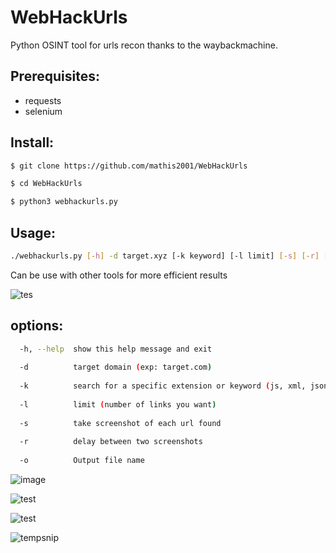 # WebHackUrls
Python OSINT tool for urls recon thanks to the waybackmachine.

## Prerequisites:

- requests
- selenium

## Install:
```bash
$ git clone https://github.com/mathis2001/WebHackUrls

$ cd WebHackUrls

$ python3 webhackurls.py
```
## Usage:
```bash
./webhackurls.py [-h] -d target.xyz [-k keyword] [-l limit] [-s] [-r] [-o output]
```
Can be use with other tools for more efficient results

![tes](https://user-images.githubusercontent.com/40497633/170056609-1588032a-9517-4e34-b673-e20425bbe7fe.png)


## options:
```bash
  -h, --help  show this help message and exit
  
  -d          target domain (exp: target.com)
  
  -k          search for a specific extension or keyword (js, xml, json, pdf... or admin, login, dashboard...)
  
  -l          limit (number of links you want)
  
  -s          take screenshot of each url found
  
  -r          delay between two screenshots
  
  -o          Output file name
```
  
  ![image](https://user-images.githubusercontent.com/40497633/170048245-33a3c4f8-8e22-4e1b-a952-51c4b09052e5.png)

![test](https://user-images.githubusercontent.com/40497633/170048855-b3bbe235-ea48-424e-a396-fdef19f3f251.png)

![test](https://user-images.githubusercontent.com/40497633/170049348-8390a45e-8ad8-4fae-b127-69ce2205e4cc.png)

![tempsnip](https://user-images.githubusercontent.com/40497633/174833111-6c85556d-ae65-46ba-bed7-15cb71c08143.png)


